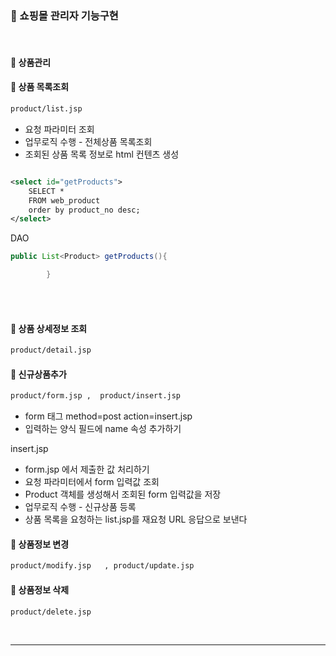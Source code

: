### 📌 쇼핑몰 관리자 기능구현

<br>

#### 🔸 상품관리

#### 🔹 상품 목록조회

```html
product/list.jsp
```

- 요청 파라미터 조회
- 업무로직 수행 - 전체상품 목록조회
- 조회된 상품 목록 정보로 html 컨텐츠 생성

```xml

<select id="getProducts">
    SELECT *
    FROM web_product
    order by product_no desc;
</select>

```

DAO

```java
public List<Product> getProducts(){

        }
```

<br><br>

#### 🔹 상품 상세정보 조회

```html
product/detail.jsp
```

#### 🔹 신규상품추가

```html
product/form.jsp ,  product/insert.jsp
```

- form 태그 method=post action=insert.jsp
- 입력하는 양식 필드에 name 속성 추가하기

insert.jsp

- form.jsp 에서 제출한 값 처리하기
- 요청 파라미터에서 form 입력값 조회
- Product 객체를 생성해서 조회된 form 입력값을 저장
- 업무로직 수행 - 신규상품 등록
- 상품 목록을 요청하는 list.jsp를 재요청 URL 응답으로 보낸다

#### 🔹 상품정보 변경

```html
product/modify.jsp   , product/update.jsp
```

#### 🔹 상품정보 삭제

```html
product/delete.jsp
```

<br>
<hr>
<br>





